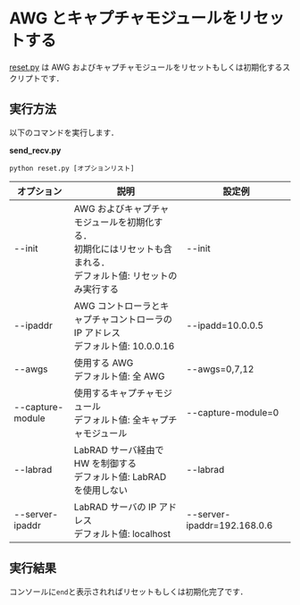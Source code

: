 # AWG とキャプチャモジュールをリセットする

[reset.py](./reset.py) は AWG およびキャプチャモジュールをリセットもしくは初期化するスクリプトです．

## 実行方法

以下のコマンドを実行します．

**send_recv.py**  
```
python reset.py [オプションリスト]
```

|  オプション  |  説明 | 設定例 |
| ---- | ---- | ---- |
| --init | AWG およびキャプチャモジュールを初期化する．<br> 初期化にはリセットも含まれる．<br> デフォルト値: リセットのみ実行する| --init |
|--ipaddr| AWG コントローラとキャプチャコントローラの IP アドレス <br> デフォルト値: 10.0.0.16 | --ipadd=10.0.0.5 |
|--awgs| 使用する AWG <br> デフォルト値: 全 AWG | --awgs=0,7,12 |
|--capture-module| 使用するキャプチャモジュール <br> デフォルト値: 全キャプチャモジュール | --capture-module=0 |
|--labrad| LabRAD サーバ経由で HW を制御する <br> デフォルト値: LabRAD を使用しない| --labrad |
|--server-ipaddr| LabRAD サーバの IP アドレス <br> デフォルト値: localhost | --server-ipaddr=192.168.0.6 |

## 実行結果

コンソールに`end`と表示されればリセットもしくは初期化完了です．
